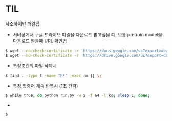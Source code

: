 # TIL
사소하지만 깨알팁

- 서버상에서 구글 드라이브 파일을 다운로드 받고싶을 떄, 보통 pretrain model을 다운로드 받을때 URL 확인법 <br>
```bash
$ wget --no-check-certificate -r 'https://docs.google.com/uc?export=download&id=FILEID' -O FILENAME
$ wget --no-check-certificate -r 'https://drive.google.com/uc?export=download&id=1Jk4eGD7crsqCCg9C9VjCLkMN3ze8kutZ' -O craft_mlt_25k.pth
```

- 특정조건의 파일 삭제시
```bash
$ find . -type f -name "h*" -exec rm {} \; 
```

- 특정 명령어 계속 반복시 (1초 간격)
```bash
$ while true; do python run.py -w 5 -f 64 -l ko; sleep 1; done;
```

-
```bash
$
```




